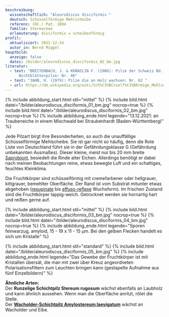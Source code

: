 ```yaml
---
beschreibung:
  wissenschaftlich: "Aleurodiscus disciformis "
  deutsch: Schüsselförmige Mehlscheibe
  referenz: (DC.) Pat. 1894
  familie: Stereaceae
  erlaeuterung: disciformis = scheibenförmig
profil:
  aktualisiert: 2021-12-24
  autor_in: Bernd Miggel
hauptbild:
  anzeige: false
  datei: /bilder/aleurodiscus_disciformis_02_bm.jpg
literatur:
  - text: "BREITENBACH, J. & KRÄNZLIN F. (1986): Pilze der Schweiz Bd. 2,
      Nichtblätterpilze: Nr. 46"
  - text: "JAHN, H. (1979): Pilze die an Holz wachsen: Nr. 62 "
  - url: https://de.wikipedia.org/wiki/Sch%C3%BCsself%C3%B6rmige_Mehlscheibe
---
```

{% include abbildung_start.html stil="mittel" %}
{% include bild.html datei="/bilder/aleurodiscus_disciformis_01_bm.jpg" nocrop=true %}
{% include bild.html datei="/bilder/aleurodiscus_disciformis_02_bm.jpg" nocrop=true %}
{% include abbildung_ende.html legende="13.12.2021: an Traubeneiche in einem Mischwald bei Straubenhardt (Baden-Württemberg)" %}

Jede Pilzart birgt ihre Besonderheiten, so auch die unauffällige Schüsselförmige Mehlscheibe. Sie ist gar nicht so häufig, denn die Rote Liste von Deutschland führt sie in der Gefährdungsklasse G (Gefährdung unbekannten Ausmaßes). Dieser kleine, meist nur bis 20 mm breite [Saprobiont](saprobiontisch "Glossar"), besiedelt die Rinde alter Eichen. Allerdings benötigt er dabei nach meinen Beobachtungen reine, etwas bewegte Luft und ein schattiges, feuchtes Kleinklima.

Die Fruchtkörper sind schüsselförmig mit cremefarbener oder hellgrauer, kittgrauer, bemehlter Oberfläche. Der Rand ist vom Substrat mitunter etwas abgehoben ([resupinate](resupinat "Glossar") bis [effuso-reflexe](effus-reflex) Wuchsform). Im frischen Zustand sind die Fruchtkörper lappig-weich. Getrocknet werden sie hornartig hart und reißen gerne auf.

{% include abbildung_start.html stil="mittel" %}
{% include bild.html datei="/bilder/aleurodiscus_disciformis_03_bm.jpg" nocrop=true %}
{% include bild.html datei="/bilder/aleurodiscus_disciformis_04_bm.jpg" nocrop=true %}
{% include abbildung_ende.html legende="Sporen feinwarzug, amyloid, 15 - 19 x 11 - 15 µm. Bei den gelben Flecken handelt es sich um Kristalle" %}

{% include abbildung_start.html stil="standard" %}
{% include bild.html datei="/bilder/aleurodiscus_disciformis_05_bm.jpg" %}
{% include abbildung_ende.html legende="Das Gewebe der Fruchtkörper ist mit Kristallen übersät, die man mit zwei über Kreuz angeordneten Polarisationsfiltern zum Leuchten bringen kann (gestapelte Aufnahme aus fünf Einzelbildern)" %}

**Ähnliche Arten:**\
Der **Runzelige Schichtpilz Stereum rugosum** wächst ebenfalls an Laubholz und kann ähnlich aussehen. Wenn man die Oberfläche anritzt, rötet die Stelle.\
Der **[Wacholder-Schichtpilz Amylostereum laevigatum](/pilze/amylostereum-laevigatum-wacholder-schichtpilz)** wächst an Wacholder und Eibe.